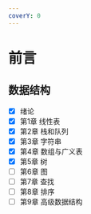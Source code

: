 ```yaml
---
coverY: 0
---
```


# 前言

## 数据结构

* [x] 绪论
* [x] 第1章 线性表
* [x] 第2章 栈和队列
* [x] 第3章 字符串
* [x] 第4章 数组与广义表
* [x] 第5章 树
* [ ] 第6章 图
* [ ] 第7章 查找
* [ ] 第8章 排序
* [ ] 第9章 高级数据结构
